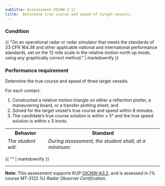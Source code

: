 ```yaml
---
subtitle: Asssessment OICNW-3-1J
title:  Determine true course and speed of target vessels
---
```




### Condition

{{ "On an operational radar or radar simulator that meets the standards of 33 CFR 164.38 and other applicable national and international performance standards, set on the 12 mile scale in the relative motion north up mode, using any graphically correct method." | markdownify }}

### Performance requirement 

<table width='100%' class='Guidelines'>
 <thead>
 <tr>
     <th class='thirty'>Behavior</th>
     <th class='seventy'>Standard</th>
 </tr>
 <tr>
     <td><em>The student will:</em></td>
     <td><em>During assessment, the student shall, at a minimum:</em></td>
 </tr>
 </thead>
 <tbody>


<!--rowstart-->

Determine the true course and speed of three target vessels.

<!--cellbreak-->

For each contact: 

1. Constructed a relative motion triangle on either a reflection plotter, a maneuvering board, or a transfer plotting sheet; and
2. Solved for the target vessel’s true course and speed within 8 minutes.
3. The candidate’s true course solution is within ± 5° and the true speed solution is within ± 5 knots.

<!--rowend-->


 </tbody>
 </table>

{{ "" | markdownify }}


*****

**Note:** This assessment supports KUP [OICNW-A3.2]({{site.baseurl}}/tables/21.html#OICNW-A3.2), and is assessed in  {% course  MT-3122 %}  *Radar Observer Certification*. 


